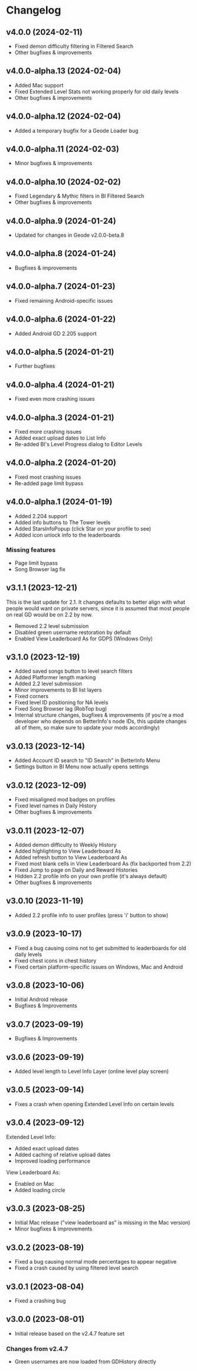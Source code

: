 # Changelog
## <cg>v4.0.0</c> (2024-02-11)
* Fixed demon difficulty filtering in Filtered Search
* Other bugfixes & improvements

## <cg>v4.0.0-alpha.13</c> (2024-02-04)
* Added Mac support
* Fixed Extended Level Stats not working properly for old daily levels
* Other bugfixes & improvements

## <cg>v4.0.0-alpha.12</c> (2024-02-04)
* Added a temporary bugfix for a Geode Loader bug

## <cg>v4.0.0-alpha.11</c> (2024-02-03)
* Minor bugfixes & improvements

## <cg>v4.0.0-alpha.10</c> (2024-02-02)
* Fixed Legendary & Mythic filters in BI Filtered Search
* Other bugfixes & improvements

## <cg>v4.0.0-alpha.9</c> (2024-01-24)
* Updated for changes in Geode v2.0.0-beta.8

## <cg>v4.0.0-alpha.8</c> (2024-01-24)
* Bugfixes & improvements

## <cg>v4.0.0-alpha.7</c> (2024-01-23)
* Fixed remaining Android-specific issues

## <cg>v4.0.0-alpha.6</c> (2024-01-22)
* Added Android GD 2.205 support

## <cg>v4.0.0-alpha.5</c> (2024-01-21)
* Further bugfixes

## <cg>v4.0.0-alpha.4</c> (2024-01-21)
* Fixed even more crashing issues

## <cg>v4.0.0-alpha.3</c> (2024-01-21)
* Fixed more crashing issues
* Added exact upload dates to List Info
* Re-added BI's Level Progress dialog to Editor Levels

## <cg>v4.0.0-alpha.2</c> (2024-01-20)
* Fixed most crashing issues
* Re-added page limit bypass

## <cg>v4.0.0-alpha.1</c> (2024-01-19)
* Added 2.204 support
* Added info buttons to The Tower levels
* Added StarsInfoPopup (click Star on your profile to see)
* Added icon unlock info to the leaderboards

### Missing features
* Page limit bypass
* Song Browser lag fix

## <cg>v3.1.1</c> (2023-12-21)
This is the last update for 2.1. It changes defaults to better align with what people would want on private servers, since it is assumed that most people on real GD would be on 2.2 by now.

* Removed 2.2 level submission
* Disabled green username restoration by default
* Enabled View Leaderboard As for GDPS (Windows Only)

## <cg>v3.1.0</c> (2023-12-19)
* Added saved songs button to level search filters
* Added Platformer length marking
* Added 2.2 level submission
* Minor improvements to BI list layers
* Fixed corners
* Fixed level ID positioning for NA levels
* Fixed Song Browser lag (RobTop bug)
* Internal structure changes, bugfixes & improvements
(if you're a mod developer who depends on BetterInfo's node IDs, this update changes all of them, so make sure to update your mods accordingly)

## <cg>v3.0.13</c> (2023-12-14)
* Added Account ID search to "ID Search" in BetterInfo Menu
* Settings button in BI Menu now actually opens settings

## <cg>v3.0.12</c> (2023-12-09)
* Fixed misaligned mod badges on profiles
* Fixed level names in Daily History
* Other bugfixes & improvements

## <cg>v3.0.11</c> (2023-12-07)
* Added demon difficulty to Weekly History
* Added highlighting to View Leaderboard As
* Added refresh button to View Leaderboard As
* Fixed most blank cells in View Leaderboard As (fix backported from 2.2)
* Fixed Jump to page on Daily and Reward Histories
* Hidden 2.2 profile info on your own profile (it's always default)
* Other bugfixes & improvements

## <cg>v3.0.10</c> (2023-11-19)
* Added 2.2 profile info to user profiles (press 'i' button to show)

## <cg>v3.0.9</c> (2023-10-17)
* Fixed a bug causing coins not to get submitted to leaderboards for old daily levels
* Fixed chest icons in chest history
* Fixed certain platform-specific issues on Windows, Mac and Android

## <cg>v3.0.8</c> (2023-10-06)
* Initial Android release
* Bugfixes & Improvements

## <cg>v3.0.7</c> (2023-09-19)
* Bugfixes & Improvements

## <cg>v3.0.6</c> (2023-09-19)
* Added level length to Level Info Layer (online level play screen)

## <cg>v3.0.5</c> (2023-09-14)
* Fixes a crash when opening Extended Level Info on certain levels

## <cg>v3.0.4</c> (2023-09-12)
Extended Level Info:
* Added exact upload dates
* Added caching of relative upload dates
* Improved loading performance

View Leaderboard As:
* Enabled on Mac
* Added loading circle

## <cg>v3.0.3</c> (2023-08-25)
* Initial Mac release ("view leaderboard as" is missing in the Mac version)
* Minor bugfixes & improvements

## <cg>v3.0.2</c> (2023-08-19)
* Fixed a bug causing normal mode percentages to appear negative
* Fixed a crash caused by using filtered level search

## <cg>v3.0.1</c> (2023-08-04)
* Fixed a crashing bug

## <cg>v3.0.0</c> (2023-08-01)
* Initial release based on the v2.4.7 feature set

### Changes from v2.4.7
* Green usernames are now loaded from GDHistory directly